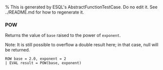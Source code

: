 % This is generated by ESQL's AbstractFunctionTestCase. Do no edit it. See ../README.md for how to regenerate it.

### POW
Returns the value of `base` raised to the power of `exponent`.

Note: It is still possible to overflow a double result here; in that case, null will be returned.

```esql
ROW base = 2.0, exponent = 2
| EVAL result = POW(base, exponent)
```
